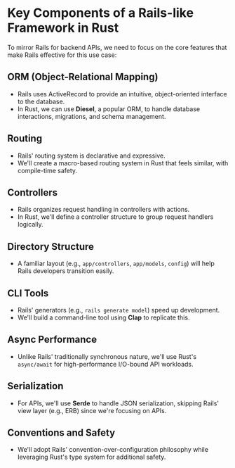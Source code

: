 # Key Components of a Rails-like Framework in Rust

To mirror Rails for backend APIs, we need to focus on the core features that make Rails effective for this use case:

## ORM (Object-Relational Mapping)

- Rails uses ActiveRecord to provide an intuitive, object-oriented interface to the database.
- In Rust, we can use **Diesel**, a popular ORM, to handle database interactions, migrations, and schema management.

## Routing

- Rails' routing system is declarative and expressive.
- We'll create a macro-based routing system in Rust that feels similar, with compile-time safety.

## Controllers

- Rails organizes request handling in controllers with actions.
- In Rust, we'll define a controller structure to group request handlers logically.

## Directory Structure

- A familiar layout (e.g., `app/controllers`, `app/models`, `config`) will help Rails developers transition easily.

## CLI Tools

- Rails' generators (e.g., `rails generate model`) speed up development.
- We'll build a command-line tool using **Clap** to replicate this.

## Async Performance

- Unlike Rails' traditionally synchronous nature, we'll use Rust's `async/await` for high-performance I/O-bound API workloads.

## Serialization

- For APIs, we'll use **Serde** to handle JSON serialization, skipping Rails' view layer (e.g., ERB) since we're focusing on APIs.

## Conventions and Safety

- We'll adopt Rails' convention-over-configuration philosophy while leveraging Rust's type system for additional safety.
